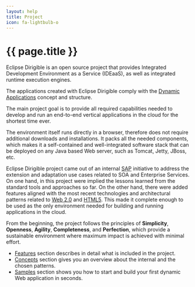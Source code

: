 ```yaml
---
layout: help
title: Project
icon: fa-lightbulb-o
---
```


{{ page.title }}
===

Eclipse Dirigible is an open source project that provides Integrated Development Environment as a Service (IDEaaS), as well as integrated runtime execution engines.

The applications created with Eclipse Dirigible comply with the [Dynamic Applications](dynamic_applications.html) concept and structure.

The main project goal is to provide all required capabilities needed to develop and run an end-to-end vertical applications in the cloud for the shortest time ever. 

The environment itself runs directly in a browser, therefore does not require additional downloads and installations. It packs all the needed components, which makes it a self-contained and well-integrated software stack that can be deployed on any Java based Web server, such as Tomcat, Jetty, JBoss, etc.

Eclipse Dirigible project came out of an internal [SAP](http://www.sap.com) initiative to address the extension and adaptation use cases related to SOA and Enterprise Services. On one hand, in this project were implied the lessons learned from the standard tools and approaches so far. On the other hand, there were added features aligned with the most recent technologies and architectural patterns related to [Web 2.0](http://en.wikipedia.org/wiki/Web_2.0) and [HTML5](http://en.wikipedia.org/wiki/HTML5). This made it complete enough to be used as the only environment needed for building and running applications in the cloud.

From the beginning, the project follows the principles of **Simplicity**, **Openness**, **Agility**, **Completeness**, and **Perfection**, which provide a sustainable environment where maximum impact is achieved with minimal effort.

* [Features](features.html) section describes in detail what is included in the project. 
* [Concepts](concepts.html) section gives you an overview about the internal and the chosen patterns. 
* [Samples](samples/index.html) section shows you how to start and build your first dynamic Web application in seconds.
